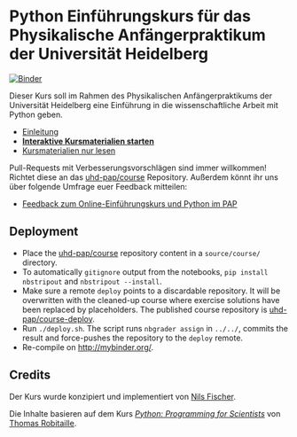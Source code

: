 # Python Einführungskurs für das Physikalische Anfängerpraktikum der Universität Heidelberg

[![Binder](http://mybinder.org/badge.svg)](http://mybinder.org/repo/uhd-pap/course-deploy)

Dieser Kurs soll im Rahmen des Physikalischen Anfängerpraktikums der Universität Heidelberg eine Einführung in die wissenschaftliche Arbeit mit Python geben.

- [Einleitung](INTRO.md)
- [**Interaktive Kursmaterialien starten**](http://mybinder.org/repo/uhd-pap/course-deploy)
- [Kursmaterialien nur lesen](http://nbviewer.jupyter.org/github/uhd-pap/course/blob/master/index.ipynb)

Pull-Requests mit Verbesserungsvorschlägen sind immer willkommen! Richtet diese an das [uhd-pap/course](https://github.com/uhd-pap/course) Repository. Außerdem könnt ihr uns über folgende Umfrage euer Feedback mitteilen:

- [Feedback zum Online-Einführungskurs und Python im PAP](https://goo.gl/forms/nvuPvEOCP1CMrp5X2)


## Deployment

- Place the [uhd-pap/course](https://github.com/uhd-pap/course) repository content in a `source/course/` directory.
- To automatically `gitignore` output from the notebooks, `pip install nbstripout` and `nbstripout --install`.
- Make sure a remote `deploy` points to a discardable repository. It will be overwritten with the cleaned-up course where exercise solutions have been replaced by placeholders. The published course repository is [uhd-pap/course-deploy](https://github.com/uhd-pap/course-deploy).
- Run `./deploy.sh`. The script runs `nbgrader assign` in `../../`, commits the result and force-pushes the repository to the `deploy` remote.
- Re-compile on http://mybinder.org/.


## Credits

Der Kurs wurde konzipiert und implementiert von [Nils Fischer](http://nilsleiffischer.de).

Die Inhalte basieren auf dem Kurs [_Python: Programming for Scientists_](https://github.com/astrofrog/py4sci) von [Thomas Robitaille](http://www2.mpia-hd.mpg.de/~robitaille/).
